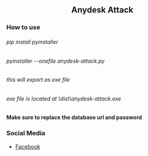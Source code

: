 <h2 align=center><b>Anydesk Attack</b></h2>

### How to use
###### pip install pyinstaller
###### pyinstaller --onefile anydesk-attack.py
###### this will export as exe file
###### exe file is located at \dist\anydesk-attack.exe

#### Make sure to replace the database url and password

### Social Media
- [ Facebook ](https://wwww.facebook.com/kthdavidx)
